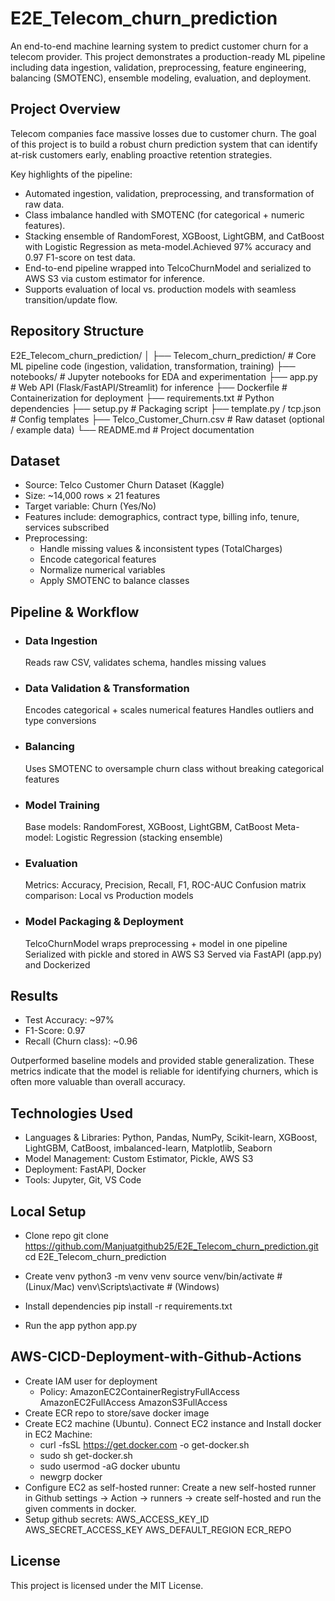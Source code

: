 # E2E_Telecom_churn_prediction

An end-to-end machine learning system to predict customer churn for a telecom provider. This project demonstrates a production-ready ML pipeline including data ingestion, validation, preprocessing, feature engineering, balancing (SMOTENC), ensemble modeling, evaluation, and deployment.


## Project Overview

Telecom companies face massive losses due to customer churn. The goal of this project is to build a robust churn prediction system that can identify at-risk customers early, enabling proactive retention strategies.

Key highlights of the pipeline:
* Automated ingestion, validation, preprocessing, and transformation of raw data.
* Class imbalance handled with SMOTENC (for categorical + numeric features).
* Stacking ensemble of RandomForest, XGBoost, LightGBM, and CatBoost with Logistic Regression as meta-model.Achieved 97% accuracy and 0.97 F1-score on test data.
* End-to-end pipeline wrapped into TelcoChurnModel and serialized to AWS S3 via custom estimator for inference.
* Supports evaluation of local vs. production models with seamless transition/update flow.

## Repository Structure

  E2E_Telecom_churn_prediction/
  │
  ├── Telecom_churn_prediction/       # Core ML pipeline code (ingestion, validation, transformation, training)
  ├── notebooks/                      # Jupyter notebooks for EDA and experimentation
  ├── app.py                          # Web API (Flask/FastAPI/Streamlit) for inference
  ├── Dockerfile                      # Containerization for deployment
  ├── requirements.txt                # Python dependencies
  ├── setup.py                        # Packaging script
  ├── template.py / tcp.json          # Config templates
  ├── Telco_Customer_Churn.csv        # Raw dataset (optional / example data)
  └── README.md                       # Project documentation

## Dataset

* Source: Telco Customer Churn Dataset (Kaggle)
* Size: ~14,000 rows × 21 features
* Target variable: Churn (Yes/No)
* Features include: demographics, contract type, billing info, tenure, services subscribed
* Preprocessing:
  * Handle missing values & inconsistent types (TotalCharges)
  * Encode categorical features
  * Normalize numerical variables
  * Apply SMOTENC to balance classes

## Pipeline & Workflow

* ### Data Ingestion
  Reads raw CSV, validates schema, handles missing values
* ### Data Validation & Transformation
  Encodes categorical + scales numerical features
  Handles outliers and type conversions
* ### Balancing
  Uses SMOTENC to oversample churn class without breaking categorical features
* ### Model Training
  Base models: RandomForest, XGBoost, LightGBM, CatBoost
  Meta-model: Logistic Regression (stacking ensemble)
* ### Evaluation
  Metrics: Accuracy, Precision, Recall, F1, ROC-AUC
  Confusion matrix comparison: Local vs Production models
* ### Model Packaging & Deployment
  TelcoChurnModel wraps preprocessing + model in one pipeline
  Serialized with pickle and stored in AWS S3
  Served via FastAPI (app.py) and Dockerized

## Results

* Test Accuracy: ~97%
* F1-Score: 0.97
* Recall (Churn class): ~0.96

Outperformed baseline models and provided stable generalization.
These metrics indicate that the model is reliable for identifying churners, which is often more valuable than overall accuracy.

## Technologies Used

* Languages & Libraries: Python, Pandas, NumPy, Scikit-learn, XGBoost, LightGBM, CatBoost, imbalanced-learn, Matplotlib, Seaborn
* Model Management: Custom Estimator, Pickle, AWS S3
* Deployment: FastAPI, Docker
* Tools: Jupyter, Git, VS Code

## Local Setup

* Clone repo
  git clone https://github.com/Manjuatgithub25/E2E_Telecom_churn_prediction.git
  cd E2E_Telecom_churn_prediction

* Create venv
  python3 -m venv venv
  source venv/bin/activate  # (Linux/Mac)
  venv\Scripts\activate     # (Windows)

* Install dependencies
  pip install -r requirements.txt

* Run the app
  python app.py

## AWS-CICD-Deployment-with-Github-Actions

* Create IAM user for deployment
  * Policy:
    AmazonEC2ContainerRegistryFullAccess
    AmazonEC2FullAccess
    AmazonS3FullAccess
* Create ECR repo to store/save docker image
* Create EC2 machine (Ubuntu). Connect EC2 instance and Install docker in EC2 Machine:
  * curl -fsSL https://get.docker.com -o get-docker.sh
  * sudo sh get-docker.sh
  * sudo usermod -aG docker ubuntu
  * newgrp docker
* Configure EC2 as self-hosted runner:
  Create a new self-hosted runner in Github settings -> Action -> runners -> create self-hosted and run the given comments in docker.
* Setup github secrets:
  AWS_ACCESS_KEY_ID
  AWS_SECRET_ACCESS_KEY
  AWS_DEFAULT_REGION
  ECR_REPO

## License

This project is licensed under the MIT License.
